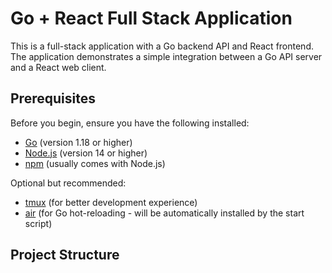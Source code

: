 # Go + React Full Stack Application

This is a full-stack application with a Go backend API and React frontend. The application demonstrates a simple integration between a Go API server and a React web client.

## Prerequisites

Before you begin, ensure you have the following installed:
- [Go](https://golang.org/doc/install) (version 1.18 or higher)
- [Node.js](https://nodejs.org/) (version 14 or higher)
- [npm](https://www.npmjs.com/) (usually comes with Node.js)

Optional but recommended:
- [tmux](https://github.com/tmux/tmux) (for better development experience)
- [air](https://github.com/cosmtrek/air) (for Go hot-reloading - will be automatically installed by the start script)

## Project Structure 